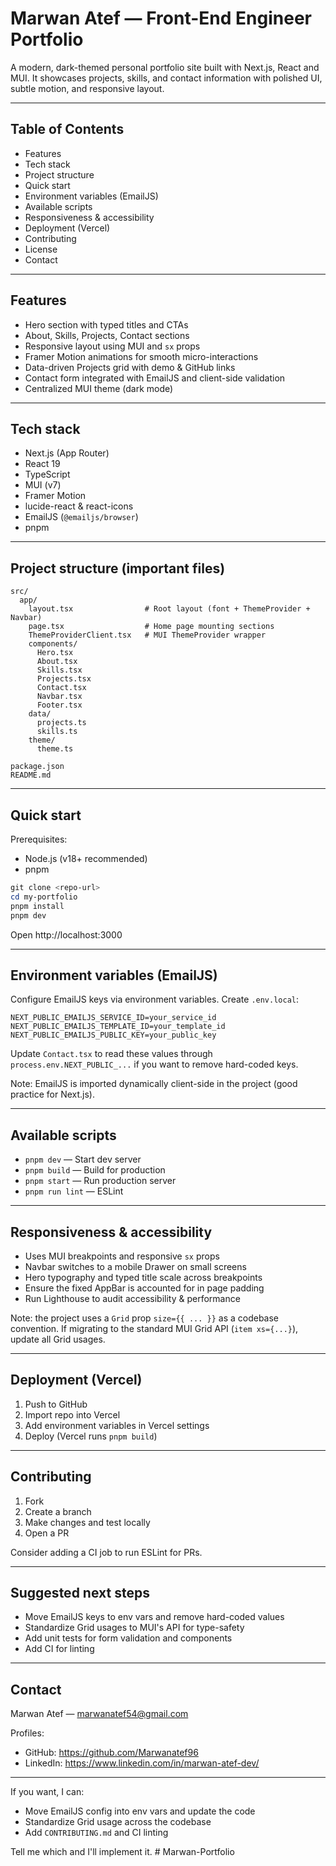 <!-- @format -->

# Marwan Atef — Front-End Engineer Portfolio

A modern, dark-themed personal portfolio site built with Next.js, React and MUI. It showcases projects, skills, and contact information with polished UI, subtle motion, and responsive layout.

---

## Table of Contents

-   Features
-   Tech stack
-   Project structure
-   Quick start
-   Environment variables (EmailJS)
-   Available scripts
-   Responsiveness & accessibility
-   Deployment (Vercel)
-   Contributing
-   License
-   Contact

---

## Features

-   Hero section with typed titles and CTAs
-   About, Skills, Projects, Contact sections
-   Responsive layout using MUI and `sx` props
-   Framer Motion animations for smooth micro-interactions
-   Data-driven Projects grid with demo & GitHub links
-   Contact form integrated with EmailJS and client-side validation
-   Centralized MUI theme (dark mode)

---

## Tech stack

-   Next.js (App Router)
-   React 19
-   TypeScript
-   MUI (v7)
-   Framer Motion
-   lucide-react & react-icons
-   EmailJS (`@emailjs/browser`)
-   pnpm

---

## Project structure (important files)

```
src/
  app/
    layout.tsx                # Root layout (font + ThemeProvider + Navbar)
    page.tsx                  # Home page mounting sections
    ThemeProviderClient.tsx   # MUI ThemeProvider wrapper
    components/
      Hero.tsx
      About.tsx
      Skills.tsx
      Projects.tsx
      Contact.tsx
      Navbar.tsx
      Footer.tsx
    data/
      projects.ts
      skills.ts
    theme/
      theme.ts

package.json
README.md
```

---

## Quick start

Prerequisites:

-   Node.js (v18+ recommended)
-   pnpm

```powershell
git clone <repo-url>
cd my-portfolio
pnpm install
pnpm dev
```

Open http://localhost:3000

---

## Environment variables (EmailJS)

Configure EmailJS keys via environment variables. Create `.env.local`:

```
NEXT_PUBLIC_EMAILJS_SERVICE_ID=your_service_id
NEXT_PUBLIC_EMAILJS_TEMPLATE_ID=your_template_id
NEXT_PUBLIC_EMAILJS_PUBLIC_KEY=your_public_key
```

Update `Contact.tsx` to read these values through `process.env.NEXT_PUBLIC_...` if you want to remove hard-coded keys.

Note: EmailJS is imported dynamically client-side in the project (good practice for Next.js).

---

## Available scripts

-   `pnpm dev` — Start dev server
-   `pnpm build` — Build for production
-   `pnpm start` — Run production server
-   `pnpm run lint` — ESLint

---

## Responsiveness & accessibility

-   Uses MUI breakpoints and responsive `sx` props
-   Navbar switches to a mobile Drawer on small screens
-   Hero typography and typed title scale across breakpoints
-   Ensure the fixed AppBar is accounted for in page padding
-   Run Lighthouse to audit accessibility & performance

Note: the project uses a `Grid` prop `size={{ ... }}` as a codebase convention. If migrating to the standard MUI Grid API (`item xs={...}`), update all Grid usages.

---

## Deployment (Vercel)

1. Push to GitHub
2. Import repo into Vercel
3. Add environment variables in Vercel settings
4. Deploy (Vercel runs `pnpm build`)

---

## Contributing

1. Fork
2. Create a branch
3. Make changes and test locally
4. Open a PR

Consider adding a CI job to run ESLint for PRs.

---

## Suggested next steps

-   Move EmailJS keys to env vars and remove hard-coded values
-   Standardize Grid usages to MUI's API for type-safety
-   Add unit tests for form validation and components
-   Add CI for linting

---

## Contact

Marwan Atef — marwanatef54@gmail.com

Profiles:

-   GitHub: https://github.com/Marwanatef96
-   LinkedIn: https://www.linkedin.com/in/marwan-atef-dev/

---

If you want, I can:

-   Move EmailJS config into env vars and update the code
-   Standardize Grid usage across the codebase
-   Add `CONTRIBUTING.md` and CI linting

Tell me which and I'll implement it.
#   M a r w a n - P o r t f o l i o  
 